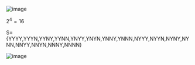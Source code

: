![image](https://github.com/user-attachments/assets/f14d19d2-0d46-404c-930a-91a5803c182b)

$2^4=16$

S={YYYY,YYYN,YYNY,YYNN,YNYY,YNYN,YNNY,YNNN,NYYY,NYYN,NYNY,NYNN,NNYY,NNYN,NNNY,NNNN}

![image](https://github.com/user-attachments/assets/580bd1a5-6155-4b0c-a71c-266061457674)

